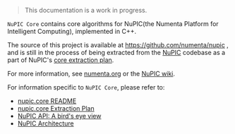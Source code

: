 > This documentation is a work in progress.

`NuPIC Core` contains core algorithms for NuPIC(the Numenta Platform for Intelligent Computing), implemented in C++.

The source of this project is available at https://github.com/numenta/nupic , and is still in the process of being extracted from the [NuPIC](http://github.com/numenta/nupic) codebase as a part of NuPIC's [core extraction plan](https://github.com/numenta/nupic/wiki/nupic.core-Extraction-Plan). 

For more information, see [numenta.org](http://numenta.org) or the [NuPIC wiki](https://github.com/numenta/nupic/wiki).

For information specific to `NuPIC Core`, please refer to:

* <a href="https://github.com/numenta/nupic/blob/master/README.md">nupic.core README</a> 
* [nupic.core Extraction Plan](https://github.com/numenta/nupic/wiki/nupic.core-Extraction-Plan)
* <a href="https://github.com/numenta/nupic/wiki/NuPIC-API---A-bird's-eye-view">NuPIC API: A bird's eye view</a>
* [NuPIC Architecture](https://github.com/numenta/nupic/wiki/NuPIC-Architecture)
